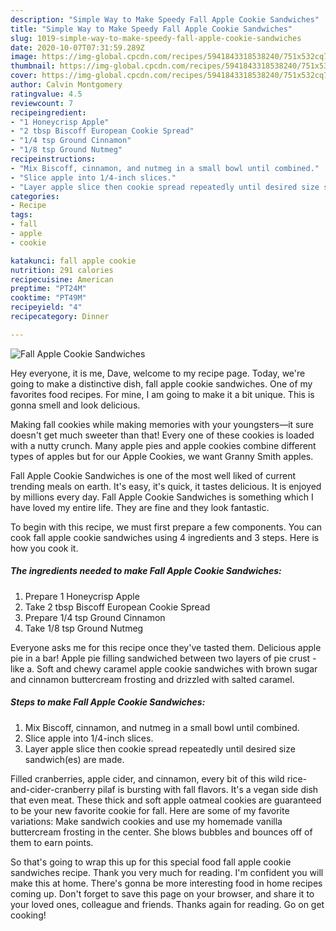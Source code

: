 ```yaml
---
description: "Simple Way to Make Speedy Fall Apple Cookie Sandwiches"
title: "Simple Way to Make Speedy Fall Apple Cookie Sandwiches"
slug: 1019-simple-way-to-make-speedy-fall-apple-cookie-sandwiches
date: 2020-10-07T07:31:59.289Z
image: https://img-global.cpcdn.com/recipes/5941843318538240/751x532cq70/fall-apple-cookie-sandwiches-recipe-main-photo.jpg
thumbnail: https://img-global.cpcdn.com/recipes/5941843318538240/751x532cq70/fall-apple-cookie-sandwiches-recipe-main-photo.jpg
cover: https://img-global.cpcdn.com/recipes/5941843318538240/751x532cq70/fall-apple-cookie-sandwiches-recipe-main-photo.jpg
author: Calvin Montgomery
ratingvalue: 4.5
reviewcount: 7
recipeingredient:
- "1 Honeycrisp Apple"
- "2 tbsp Biscoff European Cookie Spread"
- "1/4 tsp Ground Cinnamon"
- "1/8 tsp Ground Nutmeg"
recipeinstructions:
- "Mix Biscoff, cinnamon, and nutmeg in a small bowl until combined."
- "Slice apple into 1/4-inch slices."
- "Layer apple slice then cookie spread repeatedly until desired size sandwich(es) are made."
categories:
- Recipe
tags:
- fall
- apple
- cookie

katakunci: fall apple cookie 
nutrition: 291 calories
recipecuisine: American
preptime: "PT24M"
cooktime: "PT49M"
recipeyield: "4"
recipecategory: Dinner

---
```



![Fall Apple Cookie Sandwiches](https://img-global.cpcdn.com/recipes/5941843318538240/751x532cq70/fall-apple-cookie-sandwiches-recipe-main-photo.jpg)

Hey everyone, it is me, Dave, welcome to my recipe page. Today, we're going to make a distinctive dish, fall apple cookie sandwiches. One of my favorites food recipes. For mine, I am going to make it a bit unique. This is gonna smell and look delicious.

Making fall cookies while making memories with your youngsters—it sure doesn&#39;t get much sweeter than that! Every one of these cookies is loaded with a nutty crunch. Many apple pies and apple cookies combine different types of apples but for our Apple Cookies, we want Granny Smith apples.

Fall Apple Cookie Sandwiches is one of the most well liked of current trending meals on earth. It's easy, it's quick, it tastes delicious. It is enjoyed by millions every day. Fall Apple Cookie Sandwiches is something which I have loved my entire life. They are fine and they look fantastic.


To begin with this recipe, we must first prepare a few components. You can cook fall apple cookie sandwiches using 4 ingredients and 3 steps. Here is how you cook it.

<!--inarticleads1-->

##### The ingredients needed to make Fall Apple Cookie Sandwiches:

1. Prepare 1 Honeycrisp Apple
1. Take 2 tbsp Biscoff European Cookie Spread
1. Prepare 1/4 tsp Ground Cinnamon
1. Take 1/8 tsp Ground Nutmeg


Everyone asks me for this recipe once they&#39;ve tasted them. Delicious apple pie in a bar! Apple pie filling sandwiched between two layers of pie crust - like a. Soft and chewy caramel apple cookie sandwiches with brown sugar and cinnamon buttercream frosting and drizzled with salted caramel. 

<!--inarticleads2-->

##### Steps to make Fall Apple Cookie Sandwiches:

1. Mix Biscoff, cinnamon, and nutmeg in a small bowl until combined.
1. Slice apple into 1/4-inch slices.
1. Layer apple slice then cookie spread repeatedly until desired size sandwich(es) are made.


Filled cranberries, apple cider, and cinnamon, every bit of this wild rice-and-cider-cranberry pilaf is bursting with fall flavors. It&#39;s a vegan side dish that even meat. These thick and soft apple oatmeal cookies are guaranteed to be your new favorite cookie for fall. Here are some of my favorite variations: Make sandwich cookies and use my homemade vanilla buttercream frosting in the center. She blows bubbles and bounces off of them to earn points. 

So that's going to wrap this up for this special food fall apple cookie sandwiches recipe. Thank you very much for reading. I'm confident you will make this at home. There's gonna be more interesting food in home recipes coming up. Don't forget to save this page on your browser, and share it to your loved ones, colleague and friends. Thanks again for reading. Go on get cooking!
